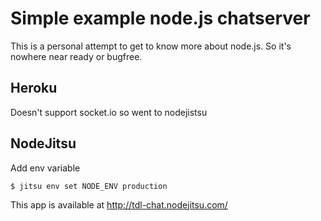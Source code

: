 Simple example node.js chatserver
=================================

This is a personal attempt to get to know more about node.js. So it's nowhere near ready or bugfree.

Heroku
------

Doesn't support socket.io so went to nodejistsu

NodeJitsu
---------

Add env variable

    $ jitsu env set NODE_ENV production

  This app is available at http://tdl-chat.nodejitsu.com/